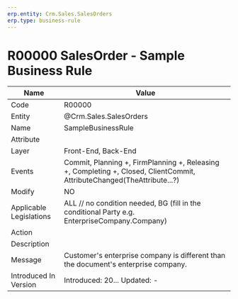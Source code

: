```yaml
---
erp.entity: Crm.Sales.SalesOrders
erp.type: business-rule
---
```

# R00000 SalesOrder - Sample Business Rule

| Name | Value |
| ---- | ----- |
| Code | R00000 |
| Entity | @Crm.Sales.SalesOrders |
| Name | SampleBusinessRule |
| Attribute |  |
| Layer | Front-End, Back-End                                          |
| Events | Commit, Planning +, FirmPlanning +, Releasing +, Completing +, Closed, ClientCommit, AttributeChanged(TheAttribute...?) |
| Modify | NO |
| Applicable Legislations | ALL // no condition needed, BG (fill in the conditional Party e.g. EnterpriseCompany.Company) |
| Action |  |
| Description |  |
| Message | Customer's enterprise company is different than the document's enterprise company. |
| Introduced In Version | Introduced: 20... Updated: - |
